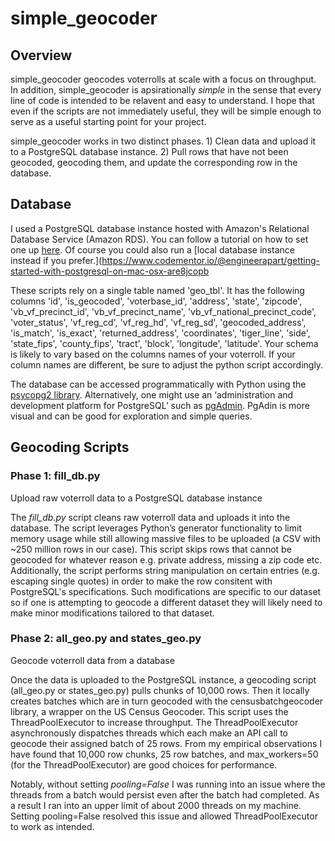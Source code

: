 # simple_geocoder

## Overview
simple_geocoder geocodes voterrolls at scale with a focus on throughput. In addition, simple_geocoder is apsirationally *simple* in the sense that every line of code is intended to be relavent and easy to understand. I hope that even if the scripts are not immediately useful, they will be simple enough to serve as a useful starting point for your project.

simple_geocoder works in two distinct phases. 1) Clean data and upload it to a PostgreSQL database instance. 2) Pull rows that have not been geocoded, geocoding them, and update the corresponding row in the database. 

## Database 
I used a PostgreSQL database instance hosted with Amazon's Relational Database Service (Amazon RDS). You can follow a tutorial on how to set one up [here](https://aws.amazon.com/getting-started/tutorials/create-connect-postgresql-db/). Of course you could also run a [local database instance instead if you prefer.](https://www.codementor.io/@engineerapart/getting-started-with-postgresql-on-mac-osx-are8jcopb

These scripts rely on a single table named 'geo_tbl'. It has the following columns 'id', 'is_geocoded', 'voterbase_id', 'address', 'state', 'zipcode', 'vb_vf_precinct_id', 'vb_vf_precinct_name', 'vb_vf_national_precinct_code', 'voter_status', 'vf_reg_cd', 'vf_reg_hd', 'vf_reg_sd', 'geocoded_address', 'is_match', 'is_exact', 'returned_address', 'coordinates', 'tiger_line', 'side', 'state_fips', 'county_fips', 'tract', 'block', 'longitude', 'latitude'. Your schema is likely to vary based on the columns names of your voterroll. If your column names are different, be sure to adjust the python script accordingly.

The database can be accessed programmatically with Python using the [psycopg2 library](https://pypi.org/project/psycopg2/). Alternatively, one might use an ‘administration and development platform for PostgreSQL’ such as [pgAdmin](https://www.pgadmin.org/). PgAdin is more visual and can be good for exploration and simple queries.

## Geocoding Scripts

### Phase 1: fill_db.py
Upload raw voterroll data to a PostgreSQL database instance

The *fill_db.py* script cleans raw voterroll data and uploads it into the database. The script leverages Python’s generator functionality to limit memory usage while still allowing massive files to be uploaded (a CSV with ~250 million rows in our case). This script skips rows that cannot be geocoded for whatever reason e.g. private address, missing a zip code etc. Additionally, the script performs string manipulation on certain entries (e.g. escaping single quotes) in order to make the row consitent with PostgreSQL's specifications. Such modifications are specific to our dataset so if one is attempting to geocode a different dataset they will likely need to make minor modifications tailored to that dataset.

### Phase 2: all_geo.py and states_geo.py
Geocode voterroll data from a database

Once the data is uploaded to the PostgreSQL instance, a geocoding script (all_geo.py or states_geo.py) pulls chunks of 10,000 rows. Then it locally creates batches which are in turn geocoded with the censusbatchgeocoder library, a wrapper on the US Census Geocoder. This script uses the ThreadPoolExecutor to increase throughput. The ThreadPoolExecutor asynchronously dispatches threads which each make an API call to geocode their assigned batch of 25 rows. From my empirical observations I have found that 10,000 row chunks, 25 row batches, and max_workers=50 (for the ThreadPoolExecutor) are good choices for performance.

Notably, without setting *pooling=False* I was running into an issue where the threads from a batch would persist even after the batch had completed. As a result I ran into an upper limit of about 2000 threads on my machine. Setting pooling=False resolved this issue and allowed ThreadPoolExecutor to work as intended. 
